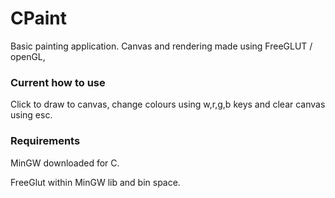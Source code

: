 # CPaint

Basic painting application. Canvas and rendering made using FreeGLUT / openGL,

### Current how to use

Click to draw to canvas, change colours using w,r,g,b keys and clear canvas using esc. 

### Requirements

MinGW downloaded for C. 

FreeGlut within MinGW lib and bin space.
